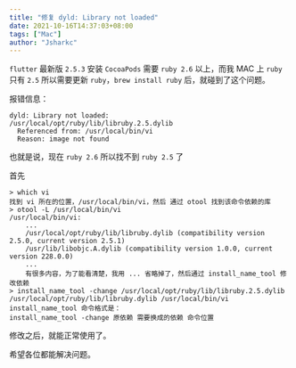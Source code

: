 ```yaml
---
title: "修复 dyld: Library not loaded"
date: 2021-10-16T14:37:03+08:00
tags: ["Mac"]
author: "Jsharkc"
---
```


`flutter` 最新版 `2.5.3` 安装 `CocoaPods` 需要 `ruby 2.6` 以上，而我 MAC 上 `ruby` 只有 `2.5` 所以需要更新 `ruby`，`brew install ruby` 后，就碰到了这个问题。

报错信息：

```shell
dyld: Library not loaded: 
/usr/local/opt/ruby/lib/libruby.2.5.dylib
  Referenced from: /usr/local/bin/vi
  Reason: image not found
```

也就是说，现在 `ruby 2.6` 所以找不到 `ruby 2.5` 了

首先

```shell
> which vi
找到 vi 所在的位置，/usr/local/bin/vi，然后 通过 otool 找到该命令依赖的库
> otool -L /usr/local/bin/vi 
/usr/local/bin/vi:
	...
	/usr/local/opt/ruby/lib/libruby.dylib (compatibility version 2.5.0, current version 2.5.1)
	/usr/lib/libobjc.A.dylib (compatibility version 1.0.0, current version 228.0.0)
	...
	有很多内容，为了能看清楚，我用 ... 省略掉了，然后通过 install_name_tool 修改依赖
> install_name_tool -change /usr/local/opt/ruby/lib/libruby.2.5.dylib /usr/local/opt/ruby/lib/libruby.dylib /usr/local/bin/vi
install_name_tool 命令格式是：
install_name_tool -change 原依赖 需要换成的依赖 命令位置
```

修改之后，就能正常使用了。

希望各位都能解决问题。
